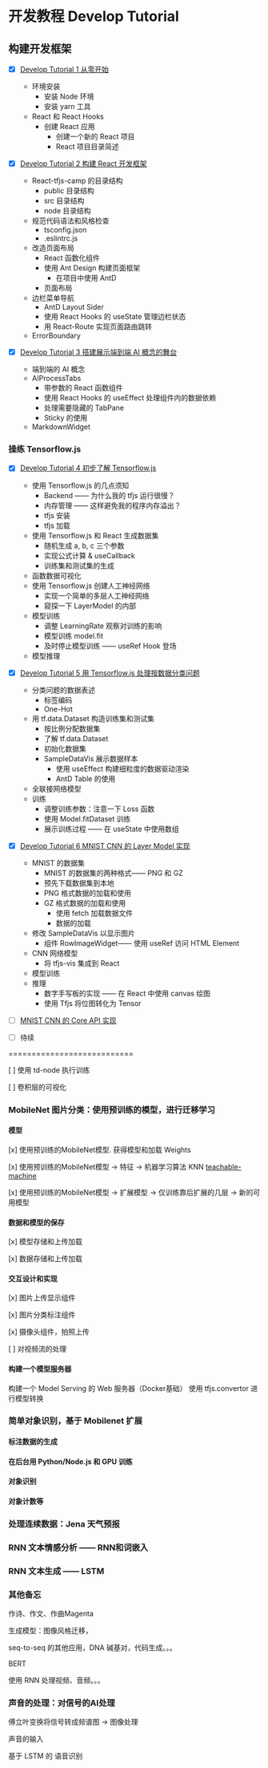 # 开发教程 Develop Tutorial

## 构建开发框架

- [x] [Develop Tutorial 1 从零开始](./start-from-scratch.md)

    * 环境安装
        * 安装 Node 环境
        * 安装 yarn 工具
    * React 和 React Hooks
        * 创建 React 应用
            * 创建一个新的 React 项目
            * React 项目目录简述

- [x] [Develop Tutorial 2 构建 React 开发框架](./dev-structure.md)

    * React-tfjs-camp 的目录结构
        * public 目录结构
        * src 目录结构
        * node 目录结构
    * 规范代码语法和风格检查
        * tsconfig.json
        * .eslintrc.js
    * 改造页面布局
        * React 函数化组件
        * 使用 Ant Design 构建页面框架
            * 在项目中使用 AntD
        * 页面布局
    * 边栏菜单导航
        * AntD Layout Sider
        * 使用 React Hooks 的 useState 管理边栏状态
        * 用 React-Route 实现页面路由跳转
    * ErrorBoundary
    
- [x] [Develop Tutorial 3 搭建展示端到端 AI 概念的舞台](./ai-process-panel.md)

    * 端到端的 AI 概念
    * AIProcessTabs
        * 带参数的 React 函数组件
        * 使用 React Hooks 的 useEffect 处理组件内的数据依赖
        * 处理需要隐藏的 TabPane
        * Sticky 的使用
    * MarkdownWidget

### 操练 Tensorflow.js

- [x] [Develop Tutorial 4 初步了解 Tensorflow.js](./tfjs-intro.md)

    * 使用 Tensorflow.js 的几点须知
        * Backend —— 为什么我的 tfjs 运行很慢？
        * 内存管理 —— 这样避免我的程序内存溢出？
        * tfjs 安装
        * tfjs 加载
    * 使用 Tensorflow.js 和 React 生成数据集
        * 随机生成 a, b, c 三个参数
        * 实现公式计算 & useCallback
        * 训练集和测试集的生成
    * 函数数据可视化
    * 使用 Tensorflow.js 创建人工神经网络
        * 实现一个简单的多层人工神经网络
        * 窥探一下 LayerModel 的内部
    * 模型训练
        * 调整 LearningRate 观察对训练的影响
        * 模型训练 model.fit
        * 及时停止模型训练 —— useRef Hook 登场
    * 模型推理

- [x] [Develop Tutorial 5 用 Tensorflow.js 处理按数据分类问题](./data-classifier.md)

    * 分类问题的数据表述
        * 标签编码
        * One-Hot
    * 用 tf.data.Dataset 构造训练集和测试集
        * 按比例分配数据集
        * 了解 tf.data.Dataset
        * 初始化数据集
        * SampleDataVis 展示数据样本
            * 使用 useEffect 构建细粒度的数据驱动渲染
            * AntD Table 的使用
    * 全联接网络模型
    * 训练
        * 调整训练参数：注意一下 Loss 函数
        * 使用 Model.fitDataset 训练
        * 展示训练过程 —— 在 useState 中使用数组
    
- [x] [Develop Tutorial 6 MNIST CNN 的 Layer Model 实现](./mnist-layer-model.md)

    * MNIST 的数据集
        * MNIST 的数据集的两种格式—— PNG 和 GZ
        * 预先下载数据集到本地
        * PNG 格式数据的加载和使用
        * GZ 格式数据的加载和使用
            * 使用 fetch 加载数据文件
            * 数据的加载
    * 修改 SampleDataVis 以显示图片
        * 组件 RowImageWidget—— 使用 useRef 访问 HTML Element
    * CNN 网络模型
        * 将 tfjs-vis 集成到 React
    * 模型训练
    * 推理
        * 数字手写板的实现 —— 在 React 中使用 canvas 绘图
        * 使用 Tfjs 将位图转化为 Tensor

- [ ] [MNIST CNN 的 Core API 实现](./mnist-core-api.md)

- [ ] 待续

===========================


[ ] 使用 td-node 执行训练

[ ] 卷积层的可视化


### MobileNet 图片分类：使用预训练的模型，进行迁移学习

#### 模型

[x] 使用预训练的MobileNet模型. 获得模型和加载 Weights

[x] 使用预训练的MobileNet模型 -> 特征 -> 机器学习算法 KNN [teachable-machine](https://github.com/googlecreativelab/teachable-machine-boilerplate.git)

[x] 使用预训练的MobileNet模型 -> 扩展模型 -> 仅训练靠后扩展的几层 -> 新的可用模型

#### 数据和模型的保存

[x] 模型存储和上传加载

[x] 数据存储和上传加载

#### 交互设计和实现

[x] 图片上传显示组件

[x] 图片分类标注组件

[x] 摄像头组件，拍照上传

[ ] 对视频流的处理

#### 构建一个模型服务器

构建一个 Model Serving 的 Web 服务器（Docker基础）
使用 tfjs.convertor 进行模型转换

### 简单对象识别，基于 Mobilenet 扩展

#### 标注数据的生成

#### 在后台用 Python/Node.js 和 GPU 训练

#### 对象识别

#### 对象计数等

### 处理连续数据：Jena 天气预报

### RNN 文本情感分析 —— RNN和词嵌入

### RNN 文本生成 —— LSTM

### 其他备忘

作诗、作文、作曲Magenta

生成模型：图像风格迁移，

seq-to-seq 的其他应用，DNA 碱基对，代码生成。。。

BERT

使用 RNN 处理视频、音频。。。

### 声音的处理：对信号的AI处理

傅立叶变换将信号转成频谱图 -> 图像处理

声音的输入

基于 LSTM 的 语音识别
